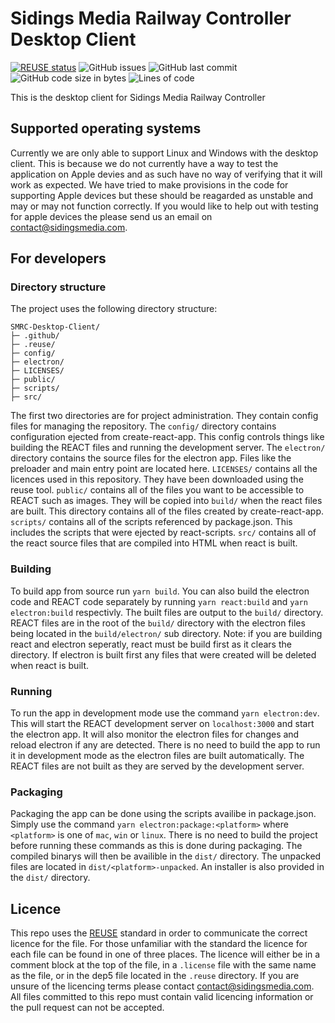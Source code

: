 <!--
SPDX-FileCopyrightText: Copyright (c) 2021 Sidings Media

SPDX-License-Identifier: MIT
-->

# Sidings Media Railway Controller Desktop Client

[![REUSE status](https://api.reuse.software/badge/github.com/SidingsMedia/SMRC-Desktop-Client)](https://api.reuse.software/info/github.com/SidingsMedia/SMRC-Desktop-Client) ![GitHub issues](https://img.shields.io/github/issues/SidingsMedia/SMRC-Desktop-Client) ![GitHub last commit](https://img.shields.io/github/last-commit/sidingsmedia/SMRC-Desktop-Client) ![GitHub code size in bytes](https://img.shields.io/github/languages/code-size/SidingsMedia/SMRC-Desktop-Client) ![Lines of code](https://img.shields.io/tokei/lines/github/SidingsMedia/SMRC-Desktop-Client)

This is the desktop client for Sidings Media Railway Controller

## Supported operating systems

Currently we are only able to support Linux and Windows with the desktop client. This is because we do not currently have a way to test the application on Apple devies and as such have no way of verifying that it will work as expected. We have tried to make provisions in the code for supporting Apple devices but these should be reagarded as unstable and may or may not function correctly. If you would like to help out with testing for apple devices the please send us an email on [contact@sidingsmedia.com](mailto:contact@sidingsmedia.com).

## For developers

### Directory structure

The project uses the following directory structure:

```
SMRC-Desktop-Client/
├─ .github/
├─ .reuse/
├─ config/
├─ electron/
├─ LICENSES/
├─ public/
├─ scripts/
├─ src/
```

The first two directories are for project administration. They contain config files for managing the repository. The `config/` directory contains configuration ejected from create-react-app. This config controls things like building the REACT files and running the development server. The `electron/` directory contains the source files for the electron app. Files like the preloader and main entry point are located here. `LICENSES/` contains all the licences used in this repository. They have been downloaded using the reuse tool. `public/` contains all of the files you want to be accessible to REACT such as images. They will be copied into `build/` when the react files are built. This directory contains all of the files created by create-react-app. `scripts/` contains all of the scripts referenced by package.json. This includes the scripts that were ejected by react-scripts. `src/` contains all of the react source files that are compiled into HTML when react is built.

### Building

To build app from source run `yarn build`. You can also build the electron code and REACT code separately by running `yarn react:build` and `yarn electron:build` respectivly. The built files are output to the `build/` directory. REACT files are in the root of the `build/` directory with the electron files being located in the `build/electron/` sub directory. Note: if you are building react and electron seperatly, react must be build first as it clears the directory. If electron is built first any files that were created will be deleted when react is built.

### Running

To run the app in development mode use the command `yarn electron:dev`. This will start the REACT development server on `localhost:3000` and start the electron app. It will also monitor the electron files for changes and reload electron if any are detected. There is no need to build the app to run it in development mode as the electron files are built automatically. The REACT files are not built as they are served by the development server.

### Packaging

Packaging the app can be done using the scripts availibe in package.json. Simply use the command `yarn electron:package:<platform>` where `<platform>` is one of `mac`, `win` or `linux`. There is no need to build the project before running these commands as this is done during packaging. The compiled binarys will then be availible in the `dist/` directory. The unpacked files are located in `dist/<platform>-unpacked`. An installer is also provided in the `dist/` directory.

## Licence

This repo uses the [REUSE](https://reuse.software) standard in order to communicate the correct licence for the file. For those unfamiliar with the standard the licence for each file can be found in one of three places. The licence will either be in a comment block at the top of the file, in a `.license` file with the same name as the file, or in the dep5 file located in the `.reuse` directory. If you are unsure of the licencing terms please contact [contact@sidingsmedia.com](mailto:contact@sidingsmedia.com?subject=SMRC%20Licence). All files committed to this repo must contain valid licencing information or the pull request can not be accepted.
